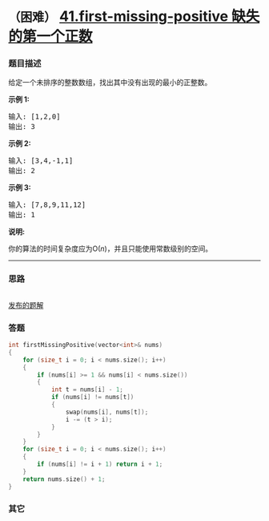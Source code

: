 # `（困难）`  [41.first-missing-positive 缺失的第一个正数](https://leetcode-cn.com/problems/first-missing-positive/)

### 题目描述
<p>给定一个未排序的整数数组，找出其中没有出现的最小的正整数。</p>

<p><strong>示例&nbsp;1:</strong></p>

<pre>输入: [1,2,0]
输出: 3
</pre>

<p><strong>示例&nbsp;2:</strong></p>

<pre>输入: [3,4,-1,1]
输出: 2
</pre>

<p><strong>示例&nbsp;3:</strong></p>

<pre>输入: [7,8,9,11,12]
输出: 1
</pre>

<p><strong>说明:</strong></p>

<p>你的算法的时间复杂度应为O(<em>n</em>)，并且只能使用常数级别的空间。</p>


---
### 思路
```
```

[发布的题解](https://leetcode-cn.com/problems/first-missing-positive/solution/41-by-ikaruga/)

### 答题
``` C++
int firstMissingPositive(vector<int>& nums) 
{
	for (size_t i = 0; i < nums.size(); i++)
	{
		if (nums[i] >= 1 && nums[i] < nums.size())
		{
			int t = nums[i] - 1;
			if (nums[i] != nums[t])
			{
				swap(nums[i], nums[t]);
				i -= (t > i);
			}
		}
	}
	for (size_t i = 0; i < nums.size(); i++)
	{
		if (nums[i] != i + 1) return i + 1;
	}
	return nums.size() + 1;
}
```

### 其它
``` C++
```

